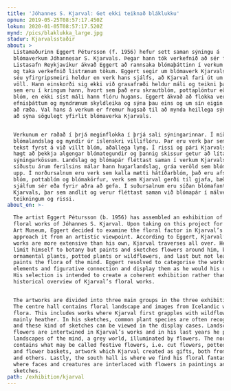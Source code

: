 ```yaml
---
title: 'Jóhannes S. Kjarval: Get ekki teiknað bláklukku'
opnun: 2019-05-25T08:57:17.450Z
lokun: 2020-01-05T08:57:17.520Z
mynd: /pics/blaklukka_large.jpg
stadur: Kjarvalsstaðir
about: >
  Listamaðurinn Eggert Pétursson (f. 1956) hefur sett saman sýningu á
  blómaverkum Jóhannesar S. Kjarvals. Þegar hann tók verkefnið að sér fyrir
  Listasafn Reykjavíkur ákvað Eggert að rannsaka blómaþáttinn í verkum Kjarvals
  og taka verkefnið listrænum tökum. Eggert segir um blómaverk Kjarvals að þau
  séu yfirgripsmeiri heldur en verk hans sjálfs, að Kjarval fari út um víðan
  völl. Hann einskorði sig ekki við grasafræði heldur máli og teikni þau blóm
  sem eru í kringum hann, hvort sem það eru skrautblóm, pottaplöntur eða villt
  blóm, en ekki síst máli hann flóru hugans. Eggert ákvað að flokka verkin eftir
  efnisþáttum og myndrænum skyldleika og sýna þau eins og um sín eigin verk væri
  að ræða. Val hans á verkum er fremur hugsað til að mynda heillega sýningu en
  að sýna sögulegt yfirlit blómaverka Kjarvals. 


  Verkunum er raðað í þrjá meginflokka í þrjá sali sýningarinnar. Í miðsalnum er
  blómalandslag og myndir úr íslenskri villiflóru. Þar eru verk þar sem Kjarval
  tekst fyrst á við villt blóm, aðallega lyng. Í rissi og pári Kjarvals er oft
  hægt að þekkja algengar blómategundir og þannig skissur getur að líta í
  sýningarkössum. Landslag og blómapár fléttast saman í verkum Kjarvals og á
  síðustu árum ferilsins málar hann hugarlandslag, gráa veröld sem blóm lýsa
  upp. Í norðursalnum eru verk sem kalla mætti hátíðarblóm, það eru afskorin
  blóm, pottablóm og blómakörfur, verk sem Kjarval gerði til gjafa, bæði frá
  sjálfum sér eða fyrir aðra að gefa. Í suðursalnum eru síðan blómafantasíur
  Kjarvals, þar sem andlit og verur fléttast saman við blómapár í málverkum,
  teikningum og rissi. 
about_en: >-

  The artist Eggert Pétursson (b. 1956) has assembled an exhibition of the
  floral works of Jóhannes S. Kjarval. Upon taking on this project for Reykjavík
  Art Museum, Eggert decided to examine the floral factor in Kjarval’s work and
  approach it from an artistic viewpoint. According to Eggert, Kjarval’s flower
  works are more extensive than his own, Kjarval traverses all over. He does not
  limit himself to botany but paints and sketches flowers around him, be it
  ornamental plants, potted plants or wildflowers, and last but not least he
  paints the flora of the mind. Eggert resolved to categorise the works by their
  elements and figurative connection and display them as he would his own work.
  His selection is intended to create a coherent exhibition rather than as a
  historical overview of Kjarval’s floral works.


  The artworks are divided into three main groups in the three exhibition halls.
  The centre hall contains floral landscape and images from Icelandic wild
  flora. This includes works where Kjarval first grapples with wildflowers,
  mainly heather. In his sketches, common plant species are often recognisable,
  and these kind of sketches can be viewed in the display cases. Landscape and
  flowers are intertwined in Kjarval’s works and in his last years he paints
  landscapes of the mind, a grey world, illuminated by flowers. The north hall
  contains what may be called festive flowers, i.e. cut flowers, potted plants
  and flower baskets, artwork which Kjarval created as gifts, both from himself
  and others. Lastly, the south hall is where we find his floral fantasies,
  where faces and creatures are interlaced with flowers in paintings and
  sketches. 
path: /exhibition/kjarval
---
```


